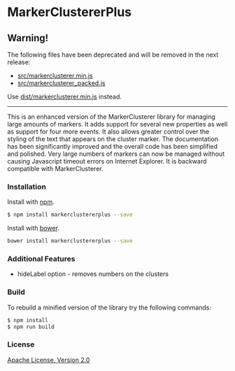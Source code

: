 # MarkerClustererPlus

## Warning!

The following files have been deprecated and will be removed in the next release:
* [src/markerclusterer.min.js](https://github.com/mahnunchik/markerclustererplus/blob/master/src/markerclusterer.min.js)
* [src/markerclusterer_packed.js](https://github.com/mahnunchik/markerclustererplus/blob/master/src/markerclusterer_packed.js)

Use [dist/markerclusterer.min.js](https://github.com/mahnunchik/markerclustererplus/blob/master/dist/markerclusterer.min.js) instead.

---

This is an enhanced version of the MarkerClusterer library for managing large amounts of markers. It adds support for several new properties as well as support for four more events. It also allows greater control over the styling of the text that appears on the cluster marker. The documentation has been significantly improved and the overall code has been simplified and polished. Very large numbers of markers can now be managed without causing Javascript timeout errors on Internet Explorer. It is backward compatible with MarkerClusterer.

### Installation

Install with [npm](https://www.npmjs.com/).

```bash
$ npm install markerclustererplus --save
```

Install with [bower](http://bower.io).

```bash 
bower install markerclustererplus --save
```

### Additional Features

* hideLabel option - removes numbers on the clusters

### Build

To rebuild a minified version of the library try the following commands:

```bash
$ npm install
$ npm run build
```

### License

[Apache License, Version 2.0](http://opensource.org/licenses/Apache-2.0)
